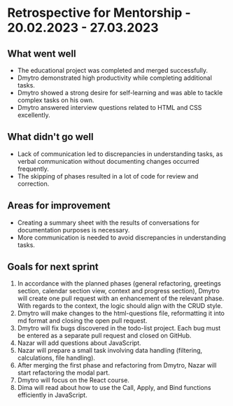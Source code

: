 # Retrospective for Mentorship - 20.02.2023 - 27.03.2023

## What went well
- The educational project was completed and merged successfully.
- Dmytro demonstrated high productivity while completing additional tasks.
- Dmytro showed a strong desire for self-learning and was able to tackle complex tasks on his own.
- Dmytro answered interview questions related to HTML and CSS excellently.

## What didn't go well
- Lack of communication led to discrepancies in understanding tasks, as verbal communication without documenting changes occurred frequently.
- The skipping of phases resulted in a lot of code for review and correction.

## Areas for improvement
- Creating a summary sheet with the results of conversations for documentation purposes is necessary.
- More communication is needed to avoid discrepancies in understanding tasks.

## Goals for next sprint
1. In accordance with the planned phases (general refactoring, greetings section, calendar section view, context and progress section), Dmytro will create one pull request with an enhancement of the relevant phase. With regards to the context, the logic should align with the CRUD style.
2. Dmytro will make changes to the html-questions file, reformatting it into md format and closing the open pull request.
3. Dmytro will fix bugs discovered in the todo-list project. Each bug must be entered as a separate pull request and closed on GitHub.
4. Nazar will add questions about JavaScript.
5. Nazar will prepare a small task involving data handling (filtering, calculations, file handling).
6. After merging the first phase and refactoring from Dmytro, Nazar will start refactoring the modal part.
7. Dmytro will focus on the React course.
8. Dima will read about how to use the Call, Apply, and Bind functions efficiently in JavaScript.